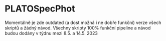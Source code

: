 # PLATOSpecPhot

Momentálně je zde outdated (a dost možná i ne dobře funkční) verze všech skriptů a žádný návod. Všechny skripty 100% funkční pipeline a návod budou dodány v týdnu mezi 8.5. a 14.5. 2023
